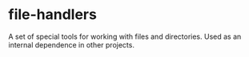 # file-handlers

A set of special tools for working with files and directories. Used as an internal dependence in other projects.